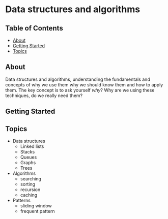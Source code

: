 # Data structures and algorithms

## Table of Contents

- [About](#about)
- [Getting Started](#getting_started)
- [Topics](#topics)

## About <a name = "about"></a>

Data structures and algorithms, understanding the fundamentals and concepts of why we use them why we should know them and how to apply them. The key concept is to ask yourself _why_?
Why are we using these techniques, do we really need them?

## Getting Started <a name = "getting_started"></a>

## Topics <a name = "topics"></a>

- Data structures
  - Linked lists
  - Stacks
  - Queues
  - Graphs
  - Trees
- Algorithms
  - searching
  - sorting
  - recursion
  - caching
- Patterns
  - sliding window
  - frequent pattern
